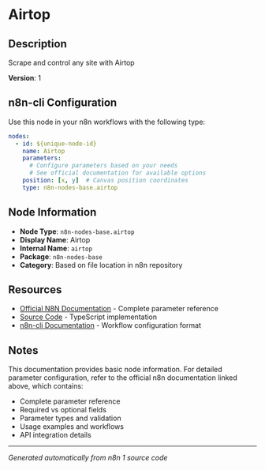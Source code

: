 # Airtop

## Description

Scrape and control any site with Airtop

**Version**: 1

## n8n-cli Configuration

Use this node in your n8n workflows with the following type:

```yaml
nodes:
  - id: ${unique-node-id}
    name: Airtop
    parameters:
      # Configure parameters based on your needs
      # See official documentation for available options
    position: [x, y]  # Canvas position coordinates
    type: n8n-nodes-base.airtop
```

## Node Information

- **Node Type**: `n8n-nodes-base.airtop`
- **Display Name**: Airtop
- **Internal Name**: `airtop`
- **Package**: `n8n-nodes-base`
- **Category**: Based on file location in n8n repository

## Resources

- [Official N8N Documentation](https://docs.n8n.io/integrations/builtin/app-nodes/n8n-nodes-base.airtop/) - Complete parameter reference
- [Source Code](https://github.com/n8n-io/n8n/blob/master/packages/nodes-base/nodes/Airtop/Airtop.node.ts) - TypeScript implementation
- [n8n-cli Documentation](https://github.com/edenreich/n8n-cli) - Workflow configuration format

## Notes

This documentation provides basic node information. For detailed parameter configuration, 
refer to the official n8n documentation linked above, which contains:

- Complete parameter reference
- Required vs optional fields
- Parameter types and validation
- Usage examples and workflows
- API integration details

---
*Generated automatically from n8n 1 source code*
